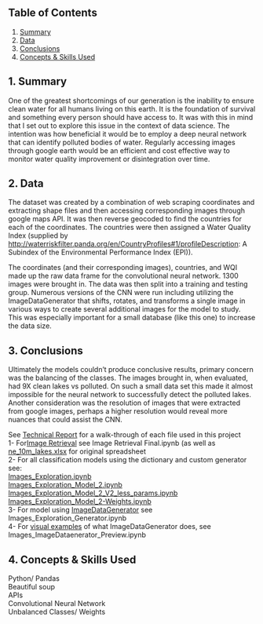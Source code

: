 ## Table of Contents
1. [ Summary ](#summ)
2. [ Data ](#data)
3. [ Conclusions ](#conc)
4. [ Concepts & Skills Used ](#skills)
<a name="summ"></a>
## 1. Summary

One of the greatest shortcomings of our generation is the inability to ensure clean water for all humans living on this earth. It is the foundation of survival and something every person should have access to. It was with this in mind that I set out to explore this issue in the context of data science. The intention was how beneficial it would be to employ a deep neural network that can identify polluted bodies of water. Regularly accessing images through google earth would be an efficient and cost effective way to monitor water quality improvement or disintegration over time.

<a name="data"></a>
## 2. Data

The dataset was created by a combination of web scraping coordinates and extracting shape files and then accessing corresponding images through google maps API. It was then reverse geocoded to find the countries for each of the coordinates. The countries were then assigned a Water Quality Index (supplied by http://waterriskfilter.panda.org/en/CountryProfiles#1/profileDescription: A Subindex of the Environmental Performance Index (EPI)).

The coordinates (and their corresponding images), countries, and WQI made up the raw data frame for the convolutional neural network. 1300 images were brought in. The data was then split into a training and testing group.  Numerous versions of the CNN were run including utilizing the ImageDataGenerator that shifts, rotates, and transforms a single image in various ways to create several additional images for the model to study. This was especially important for a small database (like this one) to increase the data size. 
 
<a name="conc"></a> 
## 3. Conclusions
 Ultimately the models couldn’t produce conclusive results, primary concern was the balancing of the classes. The images brought in, when evaluated, had 9X clean lakes vs polluted. On such a small data set this made it almost impossible for the neural network to successfully detect the polluted lakes. Another consideration was the resolution of images that were extracted from google images, perhaps a higher resolution would reveal more nuances that could assist the CNN. 

See [Technical Report](https://github.com/tovahirsch/Capstone/blob/master/Technical%20Report.ipynb) for a walk-through of each file used in this project<br/>
1- For[Image Retrieval](https://github.com/tovahirsch/Capstone/blob/master/Image%20Retrieval%20Final.ipynb) see Image Retrieval Final.ipynb (as well as [ne_10m_lakes.xlsx](https://github.com/tovahirsch/Capstone/blob/master/ne_10m_lakes.xlsx) for original spreadsheet<br/>
2- For all classification models using the dictionary and custom generator see:<br/>
[Images_Exploration.ipynb](https://github.com/tovahirsch/Capstone/blob/master/Images_Exploration.ipynb)<br/>
[Images_Exploration_Model_2.ipynb](https://github.com/tovahirsch/Capstone/blob/master/Images_Exploration_Model_2.ipynb)<br/>
[Images_Exploration_Model_2_V2_less_params.ipynb](https://github.com/tovahirsch/Capstone/blob/master/Images_Exploration_Model_2_V2_less_params.ipynb)<br/>
[Images_Exploration_Model_2-Weights.ipynb](https://github.com/tovahirsch/Capstone/blob/master/Images_Exploration_Model_2_Weights.ipynb)<br/>
3- For model using [ImageDataGenerator](https://github.com/tovahirsch/Capstone/blob/master/Images_Exploration_Generator.ipynb) see Images_Exploration_Generator.ipynb<br/>
4- For [visual examples](https://github.com/tovahirsch/Capstone/blob/master/Images_ImageDataenerator_Preview.ipynb) of what ImageDataGenerator does, see Images_ImageDataenerator_Preview.ipynb<br/>

<a name="skills"></a>
## 4. Concepts & Skills Used
Python/ Pandas<br/>
Beautiful soup<br/>
APIs<br/>
Convolutional Neural Network<br/>
Unbalanced Classes/ Weights<br/>

